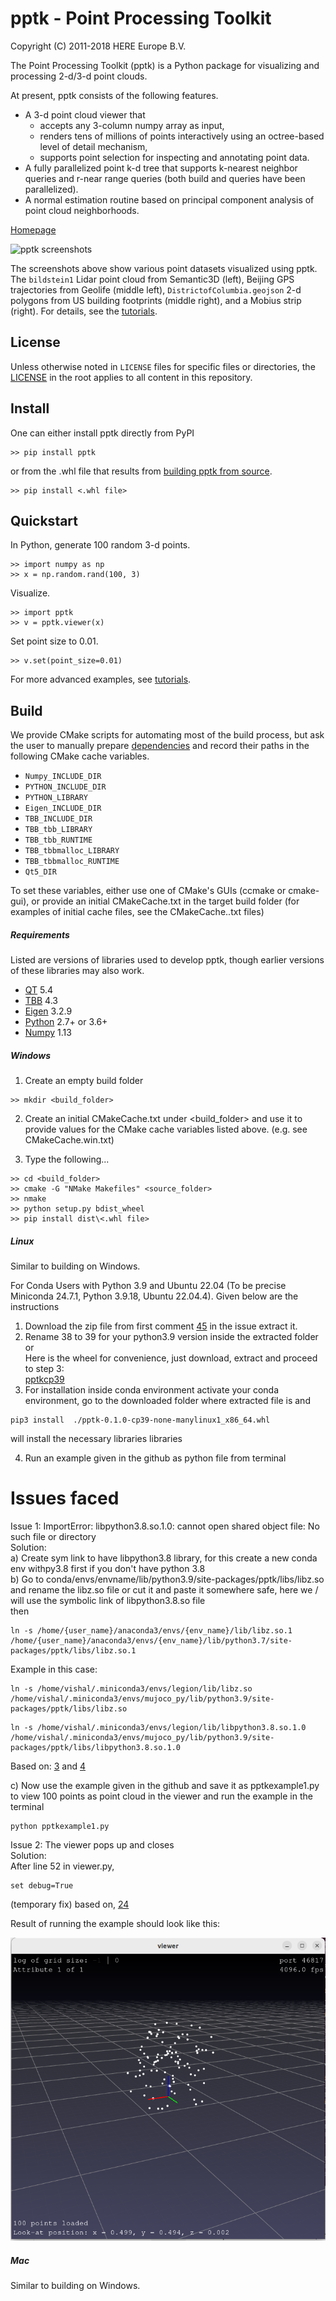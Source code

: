# pptk - Point Processing Toolkit

Copyright (C) 2011-2018 HERE Europe B.V.

The Point Processing Toolkit (pptk) is a Python package for visualizing and processing 2-d/3-d point clouds.

At present, pptk consists of the following features.

* A 3-d point cloud viewer that
  - accepts any 3-column numpy array as input,
  - renders tens of millions of points interactively using an octree-based level of detail mechanism,
  - supports point selection for inspecting and annotating point data.
* A fully parallelized point k-d tree that supports k-nearest neighbor queries and r-near range queries
  (both build and queries have been parallelized).
* A normal estimation routine based on principal component analysis of point cloud neighborhoods.

[Homepage](https://heremaps.github.io/pptk/index.html)

![pptk screenshots](/docs/source/tutorials/viewer/images/tutorial_banner.png)

The screenshots above show various point datasets visualized using pptk.
The `bildstein1` Lidar point cloud from Semantic3D (left),
Beijing GPS trajectories from Geolife (middle left),
`DistrictofColumbia.geojson` 2-d polygons from US building footprints (middle right),
and a Mobius strip (right).
For details, see the [tutorials](https://heremaps.github.io/pptk/tutorial.html).

## License

Unless otherwise noted in `LICENSE` files for specific files or directories,
the [LICENSE](LICENSE) in the root applies to all content in this repository.

## Install

One can either install pptk directly from PyPI

```
>> pip install pptk
```

or from the .whl file that results from [building pptk from source](#build).

```
>> pip install <.whl file>
```

## Quickstart

In Python, generate 100 random 3-d points.

```
>> import numpy as np
>> x = np.random.rand(100, 3)
```

Visualize.

```
>> import pptk
>> v = pptk.viewer(x)
```

Set point size to 0.01.

```
>> v.set(point_size=0.01)
```

For more advanced examples, see [tutorials](https://heremaps.github.io/pptk/tutorial.html).

## Build

We provide CMake scripts for automating most of the build process, but ask the
user to manually prepare [dependencies](#requirements) and record their paths
in the following CMake cache variables.

* `Numpy_INCLUDE_DIR`
* `PYTHON_INCLUDE_DIR`
* `PYTHON_LIBRARY`
* `Eigen_INCLUDE_DIR`
* `TBB_INCLUDE_DIR`
* `TBB_tbb_LIBRARY`
* `TBB_tbb_RUNTIME`
* `TBB_tbbmalloc_LIBRARY`
* `TBB_tbbmalloc_RUNTIME`
* `Qt5_DIR`

To set these variables, either use one of CMake's GUIs (ccmake or cmake-gui),
or provide an initial CMakeCache.txt in the target build folder
(for examples of initial cache files, see the CMakeCache.<platform>.txt files)

##### Requirements

Listed are versions of libraries used to develop pptk, though earlier versions
of these libraries may also work.

* [QT](https://www.qt.io/) 5.4
* [TBB](https://www.threadingbuildingblocks.org/) 4.3
* [Eigen](http://eigen.tuxfamily.org) 3.2.9
* [Python](https://www.python.org/) 2.7+ or 3.6+
* [Numpy](http://www.numpy.org/) 1.13

##### Windows

1. Create an empty build folder

```
>> mkdir <build_folder>
```

2. Create an initial CMakeCache.txt under <build_folder> and use it to provide
values for the CMake cache variables listed above. (e.g. see CMakeCache.win.txt)

3. Type the following...

```
>> cd <build_folder>
>> cmake -G "NMake Makefiles" <source_folder>
>> nmake
>> python setup.py bdist_wheel
>> pip install dist\<.whl file>
```

##### Linux

Similar to building on Windows.

For Conda Users with Python 3.9 and Ubuntu 22.04 (To be precise Miniconda 24.7.1, Python 3.9.18, Ubuntu 22.04.4). Given below are the instructions



1. Download the zip file from first comment [45](https://github.com/heremaps/pptk/pull/45) in the issue
extract it.
2. Rename 38 to 39 for your python3.9 version inside the extracted folder \
 or  
 Here is the wheel for convenience, just download, extract and proceed to step 3:\
 [pptkcp39](https://github.com/austinvishal/pptk/blob/pptk_view/resources/pptk-0.1.1-cp39-none-manylinux2014_x86_64.zip) 
3. For installation inside conda environment
activate your conda environment, go to the downloaded folder where extracted file is and 
```
pip3 install  ./pptk-0.1.0-cp39-none-manylinux1_x86_64.whl
```
will install the necessary libraries libraries

4. Run an example given in the github as python file from terminal

# Issues faced

Issue 1: ImportError: libpython3.8.so.1.0: cannot open shared object file: No such file or directory \
Solution: \
a) Create sym link to have libpython3.8 library, for this create a new conda env withpy3.8 first if you don't have python 3.8 \
b) Go to conda/envs/envname/lib/python3.9/site-packages/pptk/libs/libz.so and rename the libz.so file or cut it and paste it somewhere safe, here we / will use the symbolic link of libpython3.8.so file \
then   
```
ln -s /home/{user_name}/anaconda3/envs/{env_name}/lib/libz.so.1 /home/{user_name}/anaconda3/envs/{env_name}/lib/python3.7/site-packages/pptk/libs/libz.so.1
```
Example in this case:
```
ln -s /home/vishal/.miniconda3/envs/legion/lib/libz.so /home/vishal/.miniconda3/envs/mujoco_py/lib/python3.9/site-packages/pptk/libs/libz.so
```
```
ln -s /home/vishal/.miniconda3/envs/legion/lib/libpython3.8.so.1.0 /home/vishal/.miniconda3/envs/mujoco_py/lib/python3.9/site-packages/pptk/libs/libpython3.8.so.1.0
```

Based on:  [3](https://github.com/heremaps/pptk/issues/3) and [4](https://github.com/heremaps/pptk/issues/4 ) 

c) Now use the example given in the github and save it as pptkexample1.py to view 100 points as point cloud in the viewer and run the example in the terminal
```
python pptkexample1.py
```
Issue 2: The viewer pops up and closes \
Solution:  \
After line 52 in viewer.py, 
```
set debug=True
```
(temporary fix) based on, [24](https://github.com/heremaps/pptk/issues/24) 

Result of running the example should look like this:
<p align="center">

![](https://github.com/austinvishal/pptk/blob/pptk_view/resources/1.png)
</p>

##### Mac

Similar to building on Windows.
